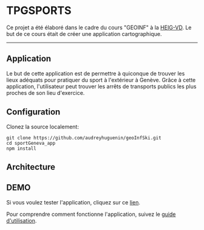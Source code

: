 # TPGSPORTS

Ce projet a été élaboré dans le cadre du cours "GEOINF" à la [HEIG-VD](https://heig-vd.ch/). Le but de ce cours était de créer une application cartographique.

---

## Application
Le but de cette application est de permettre à quiconque de trouver les lieux adéquats pour pratiquer du sport à l'extérieur à Genève. Grâce à cette application, l'utilisateur peut trouver les arrêts de transports publics les plus proches de son lieu d'exercice.


## Configuration

Clonez la source localement:

```
git clone https://github.com/audreyhuguenin/geoInfSki.git
cd sportGeneva_app
npm install
```

## Architecture

## DEMO

Si vous voulez tester l'application, cliquez sur ce [lien](https://audreyhuguenin.github.io/geoInfSki/).

Pour comprendre comment fonctionne l'application, suivez le [guide d'utilisation](geoInfSki/userGuide_SportExt_Geneve.pdf).

